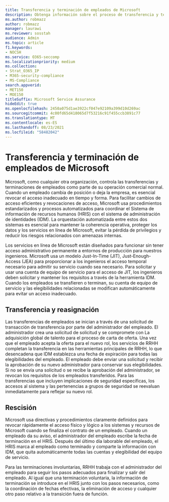 ```yaml
---
title: Transferencia y terminación de empleados de Microsoft
description: Obtenga información sobre el proceso de transferencia y terminación de empleados de Microsoft en Microsoft 365
ms.author: robmazz
author: robmazz
manager: laurawi
ms.reviewer: sosstah
audience: Admin
ms.topic: article
f1.keywords:
- NOCSH
ms.service: O365-seccomp
ms.localizationpriority: medium
ms.collection:
- Strat_O365_IP
- M365-security-compliance
- MS-Compliance
search.appverid:
- MET150
- MOE150
titleSuffix: Microsoft Service Assurance
hideEdit: true
ms.openlocfilehash: 2450a075d1ae3922cf047e92109a399d10d269ac
ms.sourcegitcommit: 4c00fd65d418065d7f53216c91f455ccb3891c77
ms.translationtype: MT
ms.contentlocale: es-ES
ms.lasthandoff: 08/23/2021
ms.locfileid: "58482042"
---
```

# <a name="microsoft-employee-transfer-and-termination"></a>Transferencia y terminación de empleados de Microsoft

Microsoft, como cualquier otra organización, controla las transferencias y terminaciones de empleados como parte de su operación comercial normal. Cuando un empleado cambia de posición o deja la empresa, es esencial revocar el acceso inadecuado en tiempo y forma. Para facilitar cambios de acceso eficientes y revocaciones de acceso, Microsoft usa procedimientos estandarizados y procesos automatizados para coordinar el Sistema de información de recursos humanos (HRIS) con el sistema de administración de identidades (IDM). La orquestación automatizada entre estos dos sistemas es esencial para mantener la coherencia operativa, proteger los datos y los servicios en línea de Microsoft, evitar la pérdida de privilegios y reducir los riesgos relacionados con amenazas internas.

Los servicios en línea de Microsoft están diseñados para funcionar sin tener acceso administrativo permanente a entornos de producción para nuestros ingenieros. Microsoft usa un modelo Just-In-Time (JIT), Just-Enough-Access (JEA) para proporcionar a los ingenieros el acceso temporal necesario para admitir su servicio cuando sea necesario. Para solicitar y usar una cuenta de equipo de servicio para el acceso de JIT, los ingenieros deben solicitar y mantener los requisitos a través de la herramienta IDM. Cuando los empleados se transfieren o terminan, su cuenta de equipo de servicio y las elegibilidades relacionadas se modifican automáticamente para evitar un acceso inadecuado.

## <a name="transfer-and-reassignment"></a>Transferencia y reasignación

Las transferencias de empleados se inician a través de una solicitud de transacción de transferencia por parte del administrador del empleado. El administrador crea una solicitud de solicitud y se compromete con La adquisición global de talento para el proceso de carta de oferta. Una vez que el empleado acepta la oferta para el nuevo rol, los servicios de RRHH completan la transferencia en las herramientas principales de RRHH, lo que desencadena que IDM establezca una fecha de expiración para todas las elegibilidades del empleado. El empleado debe enviar una solicitud y recibir la aprobación de su nuevo administrador para conservar sus elegibilidades. Si no se envía una solicitud o se recibe la aprobación del administrador, se revocan los requisitos de los empleados transferidos. Para las transferencias que incluyen implicaciones de seguridad específicas, los accesos al sistema y las pertenencias a grupos de seguridad se reevaluan inmediatamente para reflejar su nuevo rol.

## <a name="termination"></a>Rescisión

Microsoft usa directivas y procedimientos claramente definidos para revocar rápidamente el acceso físico y lógico a los sistemas y recursos de Microsoft cuando se finaliza el contrato de un empleado. Cuando un empleado da su aviso, el administrador del empleado escribe la fecha de terminación en el HRIS. Después del último día laborable del empleado, el HRIS marca al empleado como terminado y comparte la información con IDM, que quita automáticamente todas las cuentas y elegibilidad del equipo de servicio.

Para las terminaciones involuntarias, RRHH trabaja con el administrador del empleado para seguir los pasos adecuados para finalizar y salir del empleado. Al igual que una terminación voluntaria, la información de terminación se introduce en el HRIS junto con los pasos necesarios, como la coordinación de fechas efectivas, la eliminación de acceso y cualquier otro paso relativo a la transición fuera de función.
